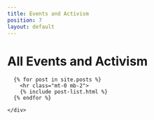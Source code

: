 ```yaml
---
title: Events and Activism
position: 7
layout: default
---
```


<div class="container">

  <div class="clearfix spacer"></div>

  <h1 class="page-title mb-2">All Events and Activism</h1>

  <div class="clearfix spacer"></div>

  <div class="row">
    <div class="col-sm-10 col-lg-9">

      {% for post in site.posts %}
        <hr class="mt-0 mb-2">
        {% include post-list.html %}
      {% endfor %}

    </div>
  </div>

</div>

<div class="spacer clearfix"></div>
<div class="spacer clearfix"></div>
